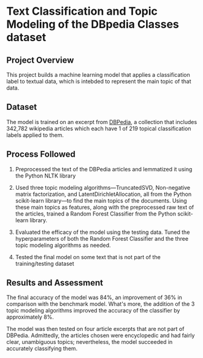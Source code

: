 # Text Classification and Topic Modeling of the DBpedia Classes dataset
## Project Overview

This project builds a machine learning model that applies a classification label to textual data, which is intebded to represent the main topic of that data.

## Dataset

The model is trained on an excerpt from [DBPedia](https://www.kaggle.com/danofer/dbpedia-classes?select=DBP_wiki_data.csv), a collection that includes 342,782 wikipedia articles which each have 1 of 219 topical classification labels applied to them.

## Process Followed

1.	Preprocessed the text of the DBPedia articles and lemmatized it using the Python NLTK library

2.	Used three topic modeling algorithms—TruncatedSVD, Non-negative matrix factorization, and LatentDirichletAllocation, all from the Python scikit-learn library—to find the main topics of the documents. Using these main topics as features, along with the preprocessed raw text of the articles, trained a Random Forest Classifier from the Python scikit-learn library.

3.	Evaluated the efficacy of the model using the testing data. Tuned the hyperparameters of both the Random Forest Classifier and the three topic modeling algorithms as needed.

4.	Tested the final model on some text that is not part of the training/testing dataset


## Results and Assessment

The final accuracy of the model was 84%, an improvement of 36% in comparison with the benchmark model. What's more, the addition of the 3 topic modeling algorithms improved the accuracy of the classifier by approximately 8%.

The model was then tested on four article excerpts that are not part of DBPedia. Admittedly, the articles chosen were encyclopedic and had fairly clear, unambiguous topics; nevertheless, the model succeeded in accurately classifying them.

